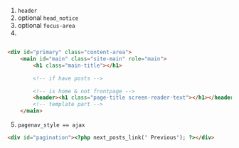 1. `header`
2. optional `head_notice`
3. optional `focus-area`
4.
```html

<div id="primary" class="content-area">
    <main id="main" class="site-main" role="main">
        <h1 class="main-title"></h1>

        <!-- if have posts -->

        <!-- is home & not frontpage -->
        <header><h1 class="page-title screen-reader-text"></h1></header>
        <!-- template part -->
    </main>
```
5. `pagenav_style == ajax`
```html
<div id="pagination"><?php next_posts_link(' Previous'); ?></div>
```